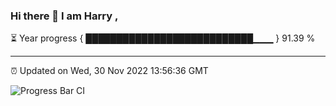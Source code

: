 ### Hi there 👋 I am Harry , 

⏳ Year progress { ███████████████████████████▁▁▁ } 91.39 %

---

⏰ Updated on Wed, 30 Nov 2022 13:56:36 GMT

![Progress Bar CI](https://github.com/duykhang68/duykhang68/workflows/Progress%20Bar%20CI/badge.svg)
